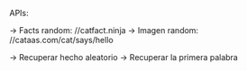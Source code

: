 APIs:

-> Facts random: //catfact.ninja 
-> Imagen random: //cataas.com/cat/says/hello

-> Recuperar hecho aleatorio 
-> Recuperar la primera palabra